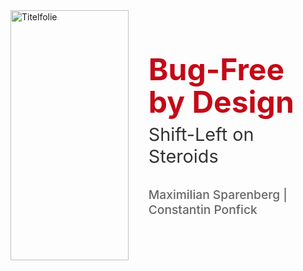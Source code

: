 <!-- # Bug-Free-by-Design: Shift-Left on Steroids -->

<!-- <video src="videos/startfolie.mp4" controls autoplay muted loop width="80%"></video> -->
<!-- ![Deckblatt](images/titelfolie.png){ width=80% height=auto .center} -->

<div style="display: grid; grid-template-columns: 1fr 1.5fr; gap: 2rem; align-items: center; min-height: 400px;">
    <img src="images/titelfolie.png" alt="Titelfolie" style="width: 100%; height: auto;" />
    <div>
        <h1 style="font-size: clamp(2rem, 5vw, 4rem); font-weight: bold; margin: 0 0 0.5rem 0; color: #C30A17; line-height: 1.1;">
            Bug-Free by Design
        </h1>
        <h2 style="font-size: clamp(1.2rem, 3vw, 2rem); font-weight: normal; margin: 0 0 2rem 0; color: #333; line-height: 1.2;">
            Shift-Left on Steroids
        </h2>
        <p style="font-size: clamp(1rem, 2vw, 1.3rem); margin: 0; color: #666; font-weight: 500;">
            Maximilian Sparenberg | Constantin Ponfick
        </p>
    </div>
</div>